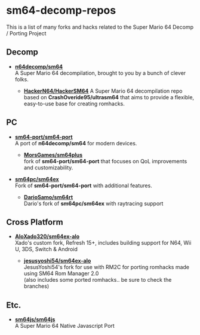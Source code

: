 # sm64-decomp-repos
This is a list of many forks and hacks related to the Super Mario 64 Decomp / Porting Project

## Decomp
- [**n64decomp/sm64**](https://github.com/n64decomp/sm64)<br>
  A Super Mario 64 decompilation, brought to you by a bunch of clever folks.
  
  - [**HackerN64/HackerSM64**](https://github.com/HackerN64/HackerSM64)
    A Super Mario 64 decompilation repo based on **CrashOveride95/ultrasm64** that aims to provide a flexible, easy-to-use base for creating romhacks.

## PC
- [**sm64-port/sm64-port**](https://github.com/sm64-port/sm64-port)<br>
  A port of **n64decomp/sm64** for modern devices.
  
  - [**MorsGames/sm64plus**](https://github.com/MorsGames/sm64plus)<br>
    fork of **sm64-port/sm64-port** that focuses on QoL improvements and customizability. 
  
- [**sm64pc/sm64ex**](https://github.com/sm64pc/sm64ex)<br>
  Fork of **sm64-port/sm64-port** with additional features. 
  
  - [**DarioSamo/sm64rt**](https://github.com/DarioSamo/sm64rt)<br>
  Dario's fork of **sm64pc/sm64ex** with raytracing support

## Cross Platform
- [**AloXado320/sm64ex-alo**](https://github.com/AloXado320/sm64ex-alo)<br>
Xado's custom fork, Refresh 15+, includes building support for N64, Wii U, 3DS, Switch & Android

  - [**jesusyoshi54/sm64ex-alo**](https://github.com/jesusyoshi54/sm64ex-alo)<br>
  JesusYoshi54's fork for use with RM2C for porting romhacks made using SM64 Rom Manager 2.0<br>
  (also includes some ported romhacks.. be sure to check the branches)

## Etc.
- [**sm64js/sm64js**](https://github.com/sm64js/sm64js)<br>
  A Super Mario 64 Native Javascript Port 
